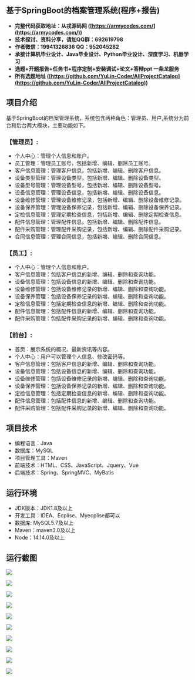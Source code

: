 ## 基于SpringBoot的档案管理系统(程序+报告)

- <b>完整代码获取地址：从戎源码网 ([https://armycodes.com/](https://armycodes.com/))</b>
- <b>技术探讨、资料分享，请加QQ群：692619798</b> 
- <b>作者微信：19941326836  QQ：952045282</b> 
- <b>承接计算机毕业设计、Java毕业设计、Python毕业设计、深度学习、机器学习</b>
- <b>选题+开题报告+任务书+程序定制+安装调试+论文+答辩ppt 一条龙服务</b>
- <b>所有选题地址 ([https://github.com/YuLin-Coder/AllProjectCatalog](https://github.com/YuLin-Coder/AllProjectCatalog)) </b>
## 项目介绍
基于SpringBoot的档案管理系统，系统包含两种角色：管理员、用户,系统分为前台和后台两大模块，主要功能如下。

### 【管理员】:
- 个人中心：管理个人信息和账户。
- 员工管理：管理员工账号，包括新增、编辑、删除员工账号。
- 客户信息管理：管理客户信息，包括新增、编辑、删除客户信息。
- 设备类型管理：管理设备类型，包括新增、编辑、删除设备类型。
- 设备型号管理：管理设备型号，包括新增、编辑、删除设备型号。
- 设备信息管理：管理设备信息，包括新增、编辑、删除设备信息。
- 设备维修管理：管理设备维修记录，包括新增、编辑、删除设备维修记录。
- 设备保养管理：管理设备保养记录，包括新增、编辑、删除设备保养记录。
- 定检信息管理：管理定期检查信息，包括新增、编辑、删除定期检查信息。
- 配件信息管理：管理配件信息，包括新增、编辑、删除配件信息。
- 配件采购管理：管理配件采购记录，包括新增、编辑、删除配件采购记录。
- 合同信息管理：管理合同信息，包括新增、编辑、删除合同信息。

### 【员工】:
- 个人中心：管理个人信息和账户。
- 客户信息管理：包括客户信息的新增、编辑、删除和查询功能。
- 设备信息管理：包括设备信息的新增、编辑、删除和查询功能。
- 设备维修管理：包括设备维修记录的新增、编辑、删除和查询功能。
- 设备保养管理：包括设备保养记录的新增、编辑、删除和查询功能。
- 定检信息管理：包括定期检查信息的新增、编辑、删除和查询功能。
- 配件信息管理：包括配件信息的新增、编辑、删除和查询功能。
- 配件采购管理：包括配件采购记录的新增、编辑、删除和查询功能。

### 【前台】:
- 首页：展示系统的概况、最新资讯等内容。
- 个人中心：用户可以管理个人信息、修改密码等。
- 客户信息管理：包括客户信息的新增、编辑、删除和查询功能。
- 设备信息管理：包括设备信息的新增、编辑、删除和查询功能。
- 设备维修管理：包括设备维修记录的新增、编辑、删除和查询功能。
- 设备保养管理：包括设备保养记录的新增、编辑、删除和查询功能。
- 定检信息管理：包括定期检查信息的新增、编辑、删除和查询功能。
- 配件信息管理：包括配件信息的新增、编辑、删除和查询功能。
- 配件采购管理：包括配件采购记录的新增、编辑、删除和查询功能。

## 项目技术
- 编程语言：Java
- 数据库：MySQL
- 项目管理工具：Maven
- 前端技术：HTML、CSS、JavaScript、Jquery、Vue
- 后端技术：Spring、SpringMVC、MyBatis

## 运行环境
- JDK版本：JDK1.8及以上
- 开发工具：IDEA、Ecplise、Myecplise都可以
- 数据库: MySQL5.7及以上
- Maven：maven3.0及以上
- Node：14.14.0及以上

## 运行截图
![](screenshot/1.png)

![](screenshot/2.png)

![](screenshot/3.png)

![](screenshot/4.png)

![](screenshot/5.png)

![](screenshot/6.png)

![](screenshot/7.png)

![](screenshot/8.png)

![](screenshot/9.png)

![](screenshot/10.png)
